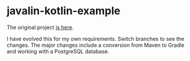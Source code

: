 # javalin-kotlin-example

The original project [is here](https://javalin.io/tutorials/simple-kotlin-example).

I have evolved this for my own requirements. Switch branches to see the changes. The major changes include a conversion from Maven to Gradle and working with a PostgreSQL database.


